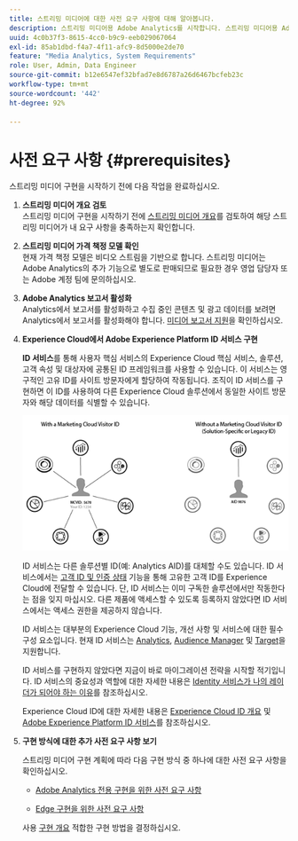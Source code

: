 ```yaml
---
title: 스트리밍 미디어에 대한 사전 요구 사항에 대해 알아봅니다.
description: 스트리밍 미디어용 Adobe Analytics를 시작합니다. 스트리밍 미디어용 Adobe Analytics을 구현하기 위해 필요한 사항을 알아봅니다.
uuid: 4c0b37f3-8615-4cc0-b9c9-eeb029067064
exl-id: 85ab1dbd-f4a7-4f11-afc9-8d5000e2de70
feature: "Media Analytics, System Requirements"
role: User, Admin, Data Engineer
source-git-commit: b12e6547ef32bfad7e8d6787a26d6467bcfeb23c
workflow-type: tm+mt
source-wordcount: '442'
ht-degree: 92%

---
```


# 사전 요구 사항 {#prerequisites}

스트리밍 미디어 구현을 시작하기 전에 다음 작업을 완료하십시오.

1. **스트리밍 미디어 개요 검토**<br>
스트리밍 미디어 구현을 시작하기 전에 [스트리밍 미디어 개요](/help/media-overview.md)를 검토하여 해당 스트리밍 미디어가 내 요구 사항을 충족하는지 확인합니다.

1. **스트리밍 미디어 가격 책정 모델 확인**<br>
현재 가격 책정 모델은 비디오 스트림을 기반으로 합니다. 스트리밍 미디어는 Adobe Analytics의 추가 기능으로 별도로 판매되므로 필요한 경우 영업 담당자 또는 Adobe 계정 팀에 문의하십시오.<!--update when media SKUs are added to other AEP apps -->

1. **Adobe Analytics 보고서 활성화**<br>
Analytics에서 보고서를 활성화하고 수집 중인 콘텐츠 및 광고 데이터를 보려면 Analytics에서 보고서를 활성화해야 합니다. [미디어 보고서 지원](/help/reporting/media-reports-enable.md)을 확인하십시오.

1. **Experience Cloud에서 Adobe Experience Platform ID 서비스 구현**

   **ID 서비스**&#x200B;를 통해 사용자 핵심 서비스의 Experience Cloud 핵심 서비스, 솔루션, 고객 속성 및 대상자에 공통된 ID 프레임워크를 사용할 수 있습니다. 이 서비스는 영구적인 고유 ID를 사이트 방문자에게 할당하여 작동됩니다. 조직이 ID 서비스를 구현하면 이 ID를 사용하여 다른 Experience Cloud 솔루션에서 동일한 사이트 방문자와 해당 데이터를 식별할 수 있습니다.

   ![ID 서비스 그래픽](assets/mc_id_service_graphic.png)

   ID 서비스는 다른 솔루션별 ID(예: Analytics AID)를 대체할 수도 있습니다. ID 서비스에서는 [고객 ID 및 인증 상태](https://experienceleague.adobe.com/docs/id-service/using/reference/authenticated-state.html?lang=ko-KR) 기능을 통해 고유한 고객 ID를 Experience Cloud에 전달할 수 있습니다. 단, ID 서비스는 이미 구독한 솔루션에서만 작동한다는 점을 잊지 마십시오. 다른 제품에 액세스할 수 있도록 등록하지 않았다면 ID 서비스에서는 액세스 권한을 제공하지 않습니다.

   ID 서비스는 대부분의 Experience Cloud 기능, 개선 사항 및 서비스에 대한 필수 구성 요소입니다. 현재 ID 서비스는 [Analytics](https://www.adobe.com/kr/marketing-cloud/web-analytics.html), [Audience Manager](https://www.adobe.com/kr/marketing-cloud/data-management-platform.html) 및 [Target](https://www.adobe.com/kr/marketing-cloud/testing-targeting.html)을 지원합니다.

   ID 서비스를 구현하지 않았다면 지금이 바로 마이그레이션 전략을 시작할 적기입니다. ID 서비스의 중요성과 역할에 대한 자세한 내용은 [Identity 서비스가 나의 레이더가 되어야 하는 이유](https://theblog.adobe.com/why-new-adobe-marketing-cloud-id-service-should-be-on-your-radar/)를 참조하십시오.

   Experience Cloud ID에 대한 자세한 내용은 [Experience Cloud ID 개요](https://experienceleague.adobe.com/docs/id-service/using/intro/overview.html) 및 [Adobe Experience Platform ID 서비스](https://experienceleague.adobe.com/docs/id-service/using/home.html)를 참조하십시오.

1. **구현 방식에 대한 추가 사전 요구 사항 보기**

   스트리밍 미디어 구현 계획에 따라 다음 구현 방식 중 하나에 대한 사전 요구 사항을 확인하십시오.

   * [Adobe Analytics 전용 구현을 위한 사전 요구 사항](/help/implementation/media-sdk/setup/prerequisites-analytics.md)

   * [Edge 구현을 위한 사전 요구 사항](/help/implementation/edge/prerequisites-edge.md)

   사용 [구현 개요](/help/implementation/overview.md) 적합한 구현 방법을 결정하십시오.
